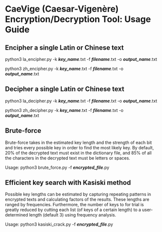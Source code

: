 # CaeVige (Caesar-Vigenère) Encryption/Decryption Tool: Usage Guide

## Encipher a single Latin or Chinese text
python3 la_encipher.py -k ***key_name***.txt -f ***filename***.txt -o ***output_name***.txt

python3 zh_encipher.py -k ***key_name***.txt -f ***filename***.txt -o ***output_name***.txt

## Decipher a single Latin or Chinese text
python3 la_decipher.py -k ***key_name***.txt -f ***filename***.txt -o ***output_name***.txt

python3 zh_decipher.py -k ***key_name***.txt -f ***filename***.txt -o ***output_name***.txt

## Brute-force
Brute-force takes in the estimated key length and the strength of each bit and tries every possible key in order to find the most likely key. By default, 20% of the decrypted text must exist in the dictionary file, and
85% of all the characters in the decrypted text must be letters or spaces.

Usage: python3 brute_force.py -f ***encrypted_file***.py

## Efficient key search with Kasiski method
Possible key lengths can be estimated by capturing repeating patterns in encrypted texts and calculating factors of the results. These lengths are ranged by frequencies. Furthermore, the number of keys to for trial is greatly reduced by cutting each list (of keys of a certain length) to a user-determined length (default 3) using frequency analysis.

Usage: python3 kasiski_crack.py -f ***encrypted_file***.py